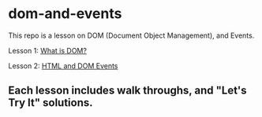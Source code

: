 # dom-and-events

This repo is a lesson on DOM (Document Object Management), and Events.

  Lesson 1: [What is DOM?](https://github.com/DrVicki/dom-and-events/blob/main/What%20is%20DOM.md)

  Lesson 2: [HTML and DOM Events](https://github.com/DrVicki/dom-and-events/blob/main/HTML-DOM-Events.md)


## Each lesson includes walk throughs, and "Let's Try It" solutions.
